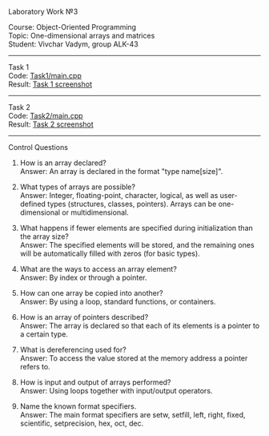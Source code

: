 Laboratory Work №3  

Course: Object-Oriented Programming  
Topic: One-dimensional arrays and matrices  
Student: Vivchar Vadym, group ALK-43  

---

Task 1  
Code: [Task1/main.cpp](./Task1/main.cpp)  
Result: [Task 1 screenshot](./Task1/screenshot.png)  

---

Task 2  
Code: [Task2/main.cpp](./Task2/main.cpp)  
Result: [Task 2 screenshot](./Task2/screenshot.png)  

---

Control Questions  

1. How is an array declared?  
Answer: An array is declared in the format "type name[size]".  

2. What types of arrays are possible?  
Answer: Integer, floating-point, character, logical, as well as user-defined types (structures, classes, pointers). Arrays can be one-dimensional or multidimensional.  

3. What happens if fewer elements are specified during initialization than the array size?  
Answer: The specified elements will be stored, and the remaining ones will be automatically filled with zeros (for basic types).  

4. What are the ways to access an array element?  
Answer: By index or through a pointer.  

5. How can one array be copied into another?  
Answer: By using a loop, standard functions, or containers.  

6. How is an array of pointers described?  
Answer: The array is declared so that each of its elements is a pointer to a certain type.  

7. What is dereferencing used for?  
Answer: To access the value stored at the memory address a pointer refers to.  

8. How is input and output of arrays performed?  
Answer: Using loops together with input/output operators.  

9. Name the known format specifiers.  
Answer: The main format specifiers are setw, setfill, left, right, fixed, scientific, setprecision, hex, oct, dec.  

